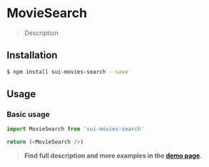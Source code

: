 # MovieSearch

> Description

<!-- ![](./assets/preview.png) -->

## Installation

```sh
$ npm install sui-movies-search --save
```

## Usage

### Basic usage
```js
import MovieSearch from 'sui-movies-search'

return (<MovieSearch />)
```


> **Find full description and more examples in the [demo page](#).**